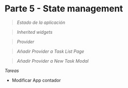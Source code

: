 # Parte 5 - State management

> *Estado de la aplicación*


> *Inherited widgets*


> *Provider*


> *Añadir Provider  a Task List Page*


> *Añadir Provider a New Task Modal*


*Tareas*
-  Modificar App contador
 
